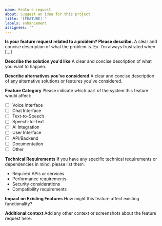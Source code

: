 ```yaml
---
name: Feature request
about: Suggest an idea for this project
title: '[FEATURE] '
labels: enhancement
assignees: ''
---
```


**Is your feature request related to a problem? Please describe.**
A clear and concise description of what the problem is. Ex. I'm always frustrated when [...]

**Describe the solution you'd like**
A clear and concise description of what you want to happen.

**Describe alternatives you've considered**
A clear and concise description of any alternative solutions or features you've considered.

**Feature Category**
Please indicate which part of the system this feature would affect:
- [ ] Voice Interface
- [ ] Chat Interface
- [ ] Text-to-Speech
- [ ] Speech-to-Text
- [ ] AI Integration
- [ ] User Interface
- [ ] API/Backend
- [ ] Documentation
- [ ] Other

**Technical Requirements**
If you have any specific technical requirements or dependencies in mind, please list them:
- Required APIs or services
- Performance requirements
- Security considerations
- Compatibility requirements

**Impact on Existing Features**
How might this feature affect existing functionality?

**Additional context**
Add any other context or screenshots about the feature request here.